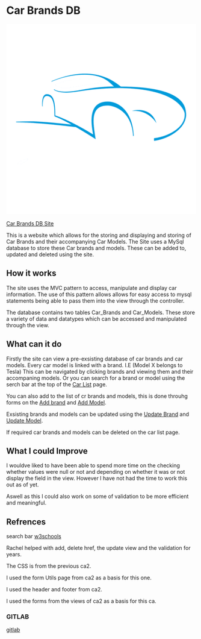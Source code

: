 

# Car Brands DB  
![logo](./assets/images/logo.png) 

[Car Brands DB Site](http://wp-ca3-armstrong-ashley.000webhostapp.com/home)

This is a website which allows for the storing and displaying and storing of Car Brands and their accompanying Car Models. 
The Site uses a MySql database to store these Car brands and models. These can be added to, updated and deleted using the site. 

## How it works 

The site uses the MVC pattern to access, manipulate and display car information. The use of this pattern allows allows for easy access to mysql statements being able to pass them into the view through the controller. 

The database contains two tables Car_Brands and Car_Models. These store a variety of data and datatypes which can be accessed and manipulated through the view. 

## What can it do

Firstly the site can view a pre-exsisting database of car brands and car models. Every car model is linked with a brand. I.E (Model X belongs to Tesla)
This can be navigated by clicking brands and viewing them and their accompaning models.
Or you can search for a brand or model using the serch bar at the top of the [Car List](http://wp-ca3-armstrong-ashley.000webhostapp.com/car_list) page.


You can also add to the list of cr brands and models, this is done throuhg forms on the [Add brand](http://wp-ca3-armstrong-ashley.000webhostapp.com/brand_add) and [Add Model](http://wp-ca3-armstrong-ashley.000webhostapp.com/model_add).

Exsisting brands and models can be updated using the [Update Brand](http://wp-ca3-armstrong-ashley.000webhostapp.com/brand_update) and [Update Model](http://wp-ca3-armstrong-ashley.000webhostapp.com/model_update).

If required car brands and models can be deleted on the car list page.

## What I could Improve

I wouldve liked to have been able to spend more time on the checking whether values were null or not and depending on whether it was or not display the field in the view. However I have not had the time to work this out as of yet.

Aswell as this I could also work on some of validation to be more efficient and meaningful.

## Refrences

search bar
[w3schools](https://www.w3schools.com/howto/howto_css_searchbar.asp)

Rachel helped with add, delete href, the update view and the validation for years. 

The CSS is from the previous ca2.

I used the form Utils page from ca2 as a basis for this one.

I used the header and footer from ca2.

I used the forms from the views of ca2 as a basis for this ca.

### GITLAB

[gitlab](https://gitlab.comp.dkit.ie/D00213195/wp_ca3_armstrong_ashley.git)
